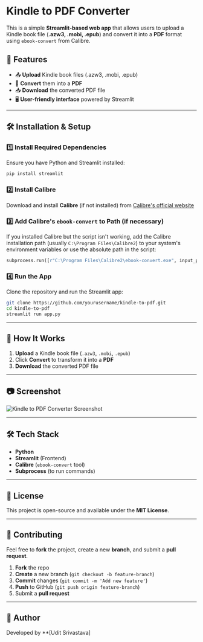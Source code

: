 # Kindle to PDF Converter

This is a simple **Streamlit-based web app** that allows users to upload a Kindle book file (**.azw3, .mobi, .epub**) and convert it into a **PDF** format using `ebook-convert` from Calibre.

## 🚀 Features
- 📤 **Upload** Kindle book files (.azw3, .mobi, .epub)
- 🔄 **Convert** them into a **PDF**
- 📥 **Download** the converted PDF file
- 🖥 **User-friendly interface** powered by Streamlit

---

## 🛠 Installation & Setup

### **1️⃣ Install Required Dependencies**
Ensure you have Python and Streamlit installed:
```sh
pip install streamlit
```

### **2️⃣ Install Calibre**
Download and install **Calibre** (if not installed) from [Calibre's official website](https://calibre-ebook.com/download)

### **3️⃣ Add Calibre's `ebook-convert` to Path (if necessary)**
If you installed Calibre but the script isn't working, add the Calibre installation path (usually `C:\Program Files\Calibre2`) to your system's environment variables or use the absolute path in the script:
```python
subprocess.run([r"C:\Program Files\Calibre2\ebook-convert.exe", input_path, output_path], check=True)
```

### **4️⃣ Run the App**
Clone the repository and run the Streamlit app:
```sh
git clone https://github.com/yourusername/kindle-to-pdf.git
cd kindle-to-pdf
streamlit run app.py
```

---

## 📌 How It Works
1. **Upload** a Kindle book file (`.azw3`, `.mobi`, `.epub`)
2. Click **Convert** to transform it into a **PDF**
3. **Download** the converted PDF file

---

## 📷 Screenshot
![Kindle to PDF Converter Screenshot](screenshot.png)

---

## 🛠 Tech Stack
- **Python**
- **Streamlit** (Frontend)
- **Calibre** (`ebook-convert` tool)
- **Subprocess** (to run commands)

---

## 📜 License
This project is open-source and available under the **MIT License**.

---

## 🤝 Contributing
Feel free to **fork** the project, create a new **branch**, and submit a **pull request**.

1. **Fork** the repo
2. **Create** a new branch (`git checkout -b feature-branch`)
3. **Commit** changes (`git commit -m 'Add new feature'`)
4. **Push** to GitHub (`git push origin feature-branch`)
5. Submit a **pull request**

---

## 📝 Author
Developed by **[Udit Srivastava]
